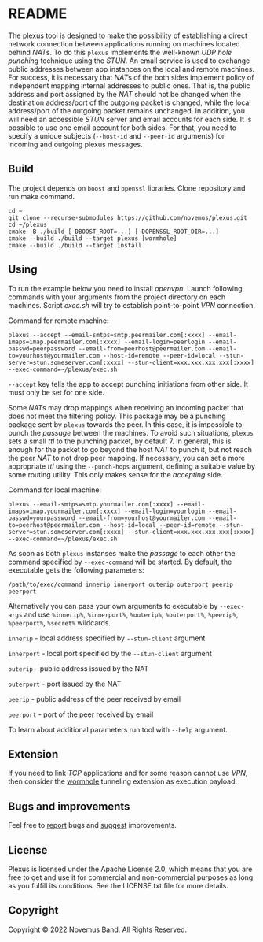 # README

The [plexus](https://github.com/novemus/plexus) tool is designed to make the possibility of establishing a direct network connection between applications running on machines located behind *NAT*s. To do this `plexus` implements the well-known *UDP hole punching* technique using the *STUN*. An email service is used to exchange public addresses between app instances on the local and remote machines. For success, it is necessary that *NAT*s of the both sides implement policy of independent mapping internal addresses to public ones. That is, the public address and port assigned by the *NAT* should not be changed when the destination address/port of the outgoing packet is changed, while the local address/port of the outgoing packet remains unchanged. In addition, you will need an accessible *STUN* server and email accounts for each side. It is possible to use one email account for both sides. For that, you need to specify a unique subjects (`--host-id` and `--peer-id` arguments) for incoming and outgoing plexus messages.

## Build

The project depends on `boost` and `openssl` libraries. Clone repository and run make command.

```console
cd ~
git clone --recurse-submodules https://github.com/novemus/plexus.git
cd ~/plexus
cmake -B ./build [-DBOOST_ROOT=...] [-DOPENSSL_ROOT_DIR=...]
cmake --build ./build --target plexus [wormhole]
cmake --build ./build --target install
```

## Using

To run the example below you need to install *openvpn*. Launch following commands with your arguments from the project directory on each machines. Script *exec.sh* will try to establish point-to-point *VPN* connection.

Command for remote machine:
```console
plexus --accept --email-smtps=smtp.peermailer.com[:xxxx] --email-imaps=imap.peermailer.com[:xxxx] --email-login=peerlogin --email-passwd=peerpassword --email-from=peerhost@peermailer.com --email-to=yourhost@yourmailer.com --host-id=remote --peer-id=local --stun-server=stun.someserver.com[:xxxx] --stun-client=xxx.xxx.xxx.xxx[:xxxx] --exec-command=~/plexus/exec.sh
```

`--accept` key tells the app to accept punching initiations from other side. It must only be set for one side.

Some *NAT*s may drop mappings when receiving an incoming packet that does not meet the filtering policy. This package may be a punching package sent by `plexus` towards the peer. In this case, it is impossible to punch the *passage* between the machines. To avoid such situations, `plexus` sets a small *ttl* to the punching packet, by default 7. In general, this is enough for the packet to go beyond the host *NAT* to punch it, but not reach the peer *NAT* to not drop peer mapping. If necessary, you can set a more appropriate *ttl* using the `--punch-hops` argument, defining a suitable value by some routing utility. This only makes sense for the *accepting* side.

Command for local machine:
```console
plexus --email-smtps=smtp.yourmailer.com[:xxxx] --email-imaps=imap.yourmailer.com[:xxxx] --email-login=yourlogin --email-passwd=yourpassword --email-from=yourhost@yourmailer.com --email-to=peerhost@peermailer.com --host-id=local --peer-id=remote --stun-server=stun.someserver.com[:xxxx] --stun-client=xxx.xxx.xxx.xxx[:xxxx] --exec-command=~/plexus/exec.sh
```

As soon as both `plexus` instanses make the *passage* to each other the command specified by `--exec-command` will be started. By default, the executable gets the following parameters:

```console
/path/to/exec/command innerip innerport outerip outerport peerip peerport
```

Alternatively you can pass your own arguments to executable by `--exec-args` and use `%innerip%`, `%innerport%`, `%outerip%`, `%outerport%`, `%peerip%`, `%peerport%`, `%secret%` wildcards.

`innerip` - local address specified by `--stun-client` argument

`innerport` - local port specified by the `--stun-client` argument

`outerip` - public address issued by the NAT

`outerport` - port issued by the NAT

`peerip` - public address of the peer received by email

`peerport` - port of the peer received by email

To learn about additional parameters run tool with `--help` argument.

## Extension

If you need to link *TCP* applications and for some reason cannot use *VPN*, then consider the [wormhole](https://github.com/novemus/wormhole) tunneling extension as execution payload.

## Bugs and improvements

Feel free to [report](https://github.com/novemus/plexus/issues) bugs and [suggest](https://github.com/novemus/plexus/issues) improvements. 

## License

Plexus is licensed under the Apache License 2.0, which means that you are free to get and use it for commercial and non-commercial purposes as long as you fulfill its conditions. See the LICENSE.txt file for more details.

## Copyright

Copyright © 2022 Novemus Band. All Rights Reserved.
